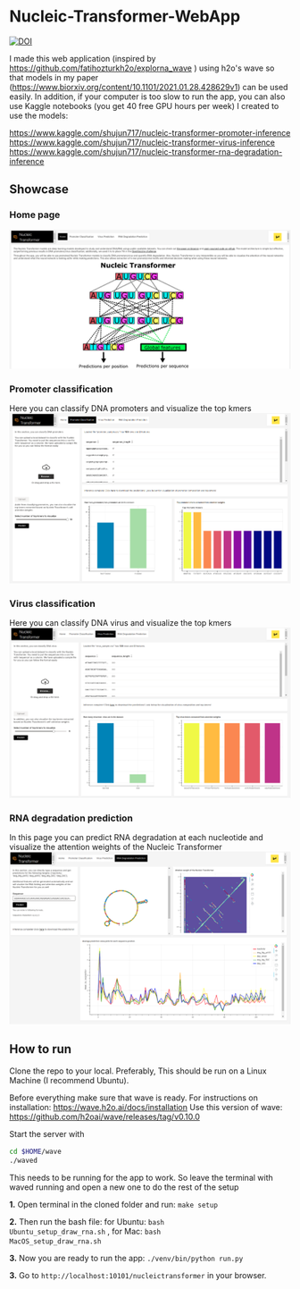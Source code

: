 # Nucleic-Transformer-WebApp

[![DOI](https://zenodo.org/badge/DOI/10.5281/zenodo.5643749.svg)](https://doi.org/10.5281/zenodo.5643749)


I made this web application (inspired by https://github.com/fatihozturkh2o/explorna_wave
) using h2o's wave so that models in my paper (https://www.biorxiv.org/content/10.1101/2021.01.28.428629v1) can be used easily. In addition, if your computer is too slow to run the app, you can also use Kaggle notebooks (you get 40 free GPU hours per week) I created to use the models:

https://www.kaggle.com/shujun717/nucleic-transformer-promoter-inference <br />
https://www.kaggle.com/shujun717/nucleic-transformer-virus-inference <br />
https://www.kaggle.com/shujun717/nucleic-transformer-rna-degradation-inference <br />

## Showcase

### Home page
![home_page](https://github.com/Shujun-He/Nucleic-Transformer-WebApp/blob/main/files/home_page.png)

### Promoter classification
Here you can classify DNA promoters and visualize the top kmers
![Promoter](https://github.com/Shujun-He/Nucleic-Transformer-WebApp/blob/main/files/promoter_page.png)

### Virus classification
Here you can classify DNA virus and visualize the top kmers
![Virus](https://github.com/Shujun-He/Nucleic-Transformer-WebApp/blob/main/files/virus_page.png)

### RNA degradation prediction
In this page you can predict RNA degradation at each nucleotide and visualize the attention weights of the Nucleic Transformer
![RNA degradation](https://github.com/Shujun-He/Nucleic-Transformer-WebApp/blob/main/files/rna_page.png)





## How to run
Clone the repo to your local. Preferably, This should be run on a Linux Machine (I recommend Ubuntu).

Before everything make sure that wave is ready. 
For instructions on installation: https://wave.h2o.ai/docs/installation 
Use this version of wave: https://github.com/h2oai/wave/releases/tag/v0.10.0

Start the server with

```bash
cd $HOME/wave
./waved
```

This needs to be running for the app to work. So leave the terminal with waved running and open a new one to do the rest of the setup


**1.** Open terminal in the cloned folder and run: <code>make setup</code>

**2.** Then run the bash file: for Ubuntu: <code>bash Ubuntu_setup_draw_rna.sh</code> , for Mac: <code>bash MacOS_setup_draw_rna.sh</code>

**3.** Now you are ready to run the app: <code>./venv/bin/python run.py</code>   

**3.** Go to <code>http://localhost:10101/nucleictransformer</code> in your browser.
